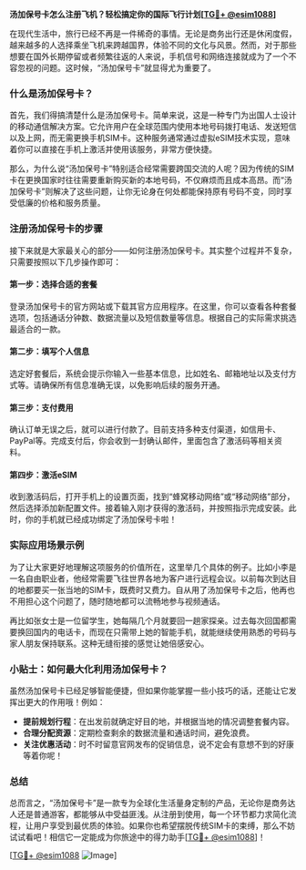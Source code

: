 **汤加保号卡怎么注册飞机？轻松搞定你的国际飞行计划[[TG💪+ @esim1088](https://t.me/s/esim1088)]**

在现代生活中，旅行已经不再是一件稀奇的事情。无论是商务出行还是休闲度假，越来越多的人选择乘坐飞机来跨越国界，体验不同的文化与风景。然而，对于那些想要在国外长期停留或者频繁往返的人来说，手机信号和网络连接就成为了一个不容忽视的问题。这时候，“汤加保号卡”就显得尤为重要了。

### 什么是汤加保号卡？

首先，我们得搞清楚什么是汤加保号卡。简单来说，这是一种专门为出国人士设计的移动通信解决方案。它允许用户在全球范围内使用本地号码拨打电话、发送短信以及上网，而无需更换手机SIM卡。这种服务通常通过虚拟eSIM技术实现，意味着你可以直接在手机上激活并使用该服务，非常方便快捷。

那么，为什么说“汤加保号卡”特别适合经常需要跨国交流的人呢？因为传统的SIM卡在更换国家时往往需要重新购买新的本地号码，不仅麻烦而且成本高昂。而“汤加保号卡”则解决了这些问题，让你无论身在何处都能保持原有号码不变，同时享受低廉的价格和服务质量。

### 注册汤加保号卡的步骤

接下来就是大家最关心的部分——如何注册汤加保号卡。其实整个过程并不复杂，只需要按照以下几步操作即可：

#### 第一步：选择合适的套餐
登录汤加保号卡的官方网站或下载其官方应用程序。在这里，你可以查看各种套餐选项，包括通话分钟数、数据流量以及短信数量等信息。根据自己的实际需求挑选最适合的一款。

#### 第二步：填写个人信息
选定好套餐后，系统会提示你输入一些基本信息，比如姓名、邮箱地址以及支付方式等。请确保所有信息准确无误，以免影响后续的服务开通。

#### 第三步：支付费用
确认订单无误之后，就可以进行付款了。目前支持多种支付渠道，如信用卡、PayPal等。完成支付后，你会收到一封确认邮件，里面包含了激活码等相关资料。

#### 第四步：激活eSIM
收到激活码后，打开手机上的设置页面，找到“蜂窝移动网络”或“移动网络”部分，然后选择添加新配置文件。接着输入刚才获得的激活码，并按照指示完成安装。此时，你的手机就已经成功绑定了汤加保号卡啦！

### 实际应用场景示例

为了让大家更好地理解这项服务的价值所在，这里举几个具体的例子。比如小李是一名自由职业者，他经常需要飞往世界各地为客户进行远程会议。以前每次到达目的地都要买一张当地的SIM卡，既费时又费力。自从用了汤加保号卡之后，他再也不用担心这个问题了，随时随地都可以流畅地参与视频通话。

再比如张女士是一位留学生，她每隔几个月就要回一趟家探亲。过去每次回国都需要换回国内的电话卡，而现在只需带上她的智能手机，就能继续使用熟悉的号码与家人朋友保持联系。这种无缝衔接的感觉让她倍感安心。

### 小贴士：如何最大化利用汤加保号卡？

虽然汤加保号卡已经足够智能便捷，但如果你能掌握一些小技巧的话，还能让它发挥出更大的作用哦！例如：

- **提前规划行程**：在出发前就确定好目的地，并根据当地的情况调整套餐内容。
- **合理分配资源**：定期检查剩余的数据流量和通话时间，避免浪费。
- **关注优惠活动**：时不时留意官网发布的促销信息，说不定会有意想不到的好康等着你呢！

### 总结

总而言之，“汤加保号卡”是一款专为全球化生活量身定制的产品，无论你是商务达人还是普通游客，都能够从中受益匪浅。从注册到使用，每一个环节都力求简化流程，让用户享受到最优质的体验。如果你也希望摆脱传统SIM卡的束缚，那么不妨试试看吧！相信它一定能成为你旅途中的得力助手[[TG💪+ @esim1088](https://t.me/s/esim1088)]！

[[TG💪+ @esim1088](https://t.me/s/esim1088) ![Image](https://i.postimg.cc/4NQfJmqS/Snipaste-2025-05-13-00-14-12.png)]